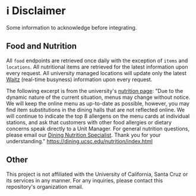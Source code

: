 # ℹ️ Disclaimer
Some information to acknowledge before integrating.
## Food and Nutrition
All `food` endpoints are retrieved once daily with the exception of `items` and `locations`. All nutritional items are retrieved for the latest information upon every request. All university managed locations will update only the latest [Waitz](https://waitz.io/) (real-time busyness) information upon every request.

The following excerpt is from the university's [nutrition page](https://nutrition.sa.ucsc.edu/): "Due to the dynamic nature of the current situation, menus may change without notice. We will keep the online menu as up-to-date as possible, however, you may find item substitutions in the dining halls that are not reflected online. We will continue to indicate the top 8 allergens on the menu cards at individual stations, and ask that customers with other food allergies or dietary concerns speak directly to a Unit Manager. For general nutrition questions, please email our [Dining Nutrition Specialist](mailto:bvanotte@ucsc.edu). Thank you for your understanding."
https://dining.ucsc.edu/nutrition/index.html

## Other
This project is not affiliated with the University of California, Santa Cruz or its services in any manner. For any inquiries, please contact this repository's organization email.
